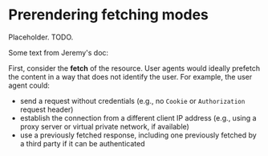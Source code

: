# Prerendering fetching modes

Placeholder. TODO.

Some text from Jeremy's doc:

First, consider the __fetch__ of the resource. User agents would ideally prefetch the content in a way that does not identify the user. For example, the user agent could:

* send a request without credentials (e.g., no `Cookie` or `Authorization` request header)
* establish the connection from a different client IP address (e.g., using a proxy server or virtual private network, if available)
* use a previously fetched response, including one previously fetched by a third party if it can be authenticated
